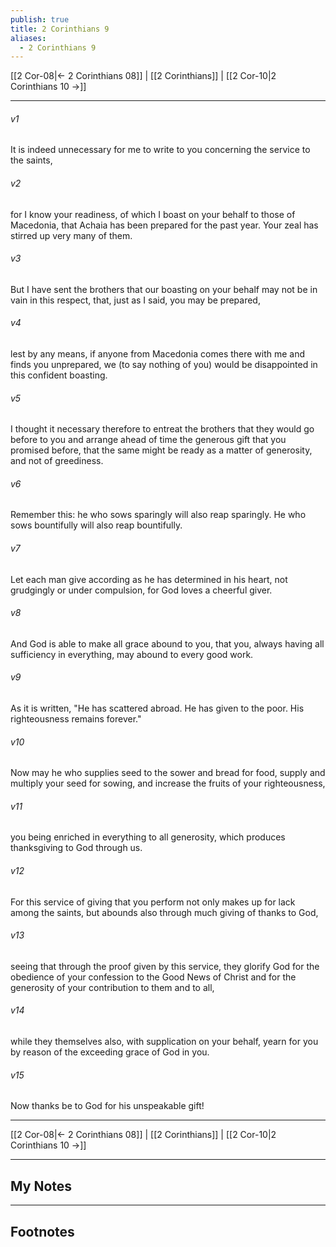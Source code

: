 ```yaml
---
publish: true
title: 2 Corinthians 9
aliases:
  - 2 Corinthians 9
---
```


[[2 Cor-08|← 2 Corinthians 08]] | [[2 Corinthians]] | [[2 Cor-10|2 Corinthians 10 →]]
***



###### v1 
It is indeed unnecessary for me to write to you concerning the service to the saints, 

###### v2 
for I know your readiness, of which I boast on your behalf to those of Macedonia, that Achaia has been prepared for the past year. Your zeal has stirred up very many of them. 

###### v3 
But I have sent the brothers that our boasting on your behalf may not be in vain in this respect, that, just as I said, you may be prepared, 

###### v4 
lest by any means, if anyone from Macedonia comes there with me and finds you unprepared, we (to say nothing of you) would be disappointed in this confident boasting. 

###### v5 
I thought it necessary therefore to entreat the brothers that they would go before to you and arrange ahead of time the generous gift that you promised before, that the same might be ready as a matter of generosity, and not of greediness. 

###### v6 
Remember this: he who sows sparingly will also reap sparingly. He who sows bountifully will also reap bountifully. 

###### v7 
Let each man give according as he has determined in his heart, not grudgingly or under compulsion, for God loves a cheerful giver. 

###### v8 
And God is able to make all grace abound to you, that you, always having all sufficiency in everything, may abound to every good work. 

###### v9 
As it is written, "He has scattered abroad. He has given to the poor. His righteousness remains forever." 

###### v10 
Now may he who supplies seed to the sower and bread for food, supply and multiply your seed for sowing, and increase the fruits of your righteousness, 

###### v11 
you being enriched in everything to all generosity, which produces thanksgiving to God through us. 

###### v12 
For this service of giving that you perform not only makes up for lack among the saints, but abounds also through much giving of thanks to God, 

###### v13 
seeing that through the proof given by this service, they glorify God for the obedience of your confession to the Good News of Christ and for the generosity of your contribution to them and to all, 

###### v14 
while they themselves also, with supplication on your behalf, yearn for you by reason of the exceeding grace of God in you. 

###### v15 
Now thanks be to God for his unspeakable gift!

***
[[2 Cor-08|← 2 Corinthians 08]] | [[2 Corinthians]] | [[2 Cor-10|2 Corinthians 10 →]]

---
## My Notes

---
## Footnotes